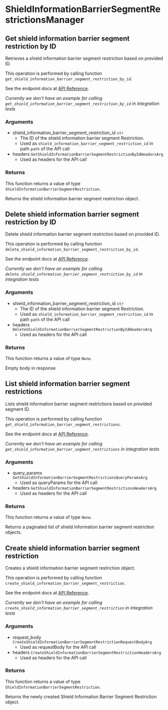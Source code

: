# ShieldInformationBarrierSegmentRestrictionsManager

## Get shield information barrier segment restriction by ID

Retrieves a shield information barrier segment
restriction based on provided ID.

This operation is performed by calling function `get_shield_information_barrier_segment_restriction_by_id`.

See the endpoint docs at
[API Reference](https://developer.box.com/reference/get-shield-information-barrier-segment-restrictions-id/).

*Currently we don't have an example for calling `get_shield_information_barrier_segment_restriction_by_id` in integration tests*

### Arguments

- shield_information_barrier_segment_restriction_id `str`
  - The ID of the shield information barrier segment Restriction.
  - Used as `shield_information_barrier_segment_restriction_id` in path `path` of the API call
- headers `GetShieldInformationBarrierSegmentRestrictionByIdHeadersArg`
  - Used as headers for the API call


### Returns

This function returns a value of type `ShieldInformationBarrierSegmentRestriction`.

Returns the shield information barrier segment
restriction object.


## Delete shield information barrier segment restriction by ID

Delete shield information barrier segment restriction
based on provided ID.

This operation is performed by calling function `delete_shield_information_barrier_segment_restriction_by_id`.

See the endpoint docs at
[API Reference](https://developer.box.com/reference/delete-shield-information-barrier-segment-restrictions-id/).

*Currently we don't have an example for calling `delete_shield_information_barrier_segment_restriction_by_id` in integration tests*

### Arguments

- shield_information_barrier_segment_restriction_id `str`
  - The ID of the shield information barrier segment Restriction.
  - Used as `shield_information_barrier_segment_restriction_id` in path `path` of the API call
- headers `DeleteShieldInformationBarrierSegmentRestrictionByIdHeadersArg`
  - Used as headers for the API call


### Returns

This function returns a value of type `None`.

Empty body in response


## List shield information barrier segment restrictions

Lists shield information barrier segment restrictions
based on provided segment ID.

This operation is performed by calling function `get_shield_information_barrier_segment_restrictions`.

See the endpoint docs at
[API Reference](https://developer.box.com/reference/get-shield-information-barrier-segment-restrictions/).

*Currently we don't have an example for calling `get_shield_information_barrier_segment_restrictions` in integration tests*

### Arguments

- query_params `GetShieldInformationBarrierSegmentRestrictionsQueryParamsArg`
  - Used as queryParams for the API call
- headers `GetShieldInformationBarrierSegmentRestrictionsHeadersArg`
  - Used as headers for the API call


### Returns

This function returns a value of type `None`.

Returns a paginated list of
shield information barrier segment restriction objects.


## Create shield information barrier segment restriction

Creates a shield information barrier
segment restriction object.

This operation is performed by calling function `create_shield_information_barrier_segment_restriction`.

See the endpoint docs at
[API Reference](https://developer.box.com/reference/post-shield-information-barrier-segment-restrictions/).

*Currently we don't have an example for calling `create_shield_information_barrier_segment_restriction` in integration tests*

### Arguments

- request_body `CreateShieldInformationBarrierSegmentRestrictionRequestBodyArg`
  - Used as requestBody for the API call
- headers `CreateShieldInformationBarrierSegmentRestrictionHeadersArg`
  - Used as headers for the API call


### Returns

This function returns a value of type `ShieldInformationBarrierSegmentRestriction`.

Returns the newly created Shield
Information Barrier Segment Restriction object.


